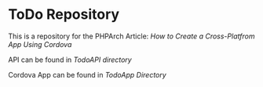 # ToDo Repository

This is a repository for the PHPArch Article: *How to Create a Cross-Platfrom App Using Cordova*

API can be found in *TodoAPI directory*

Cordova App can be found in *TodoApp Directory*